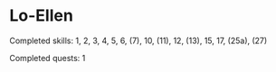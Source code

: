 # Lo-Ellen


Completed skills:
1, 2, 3, 4, 5, 6, (7), 10, (11), 12, (13), 15, 17, (25a), (27)

Completed quests:
1
